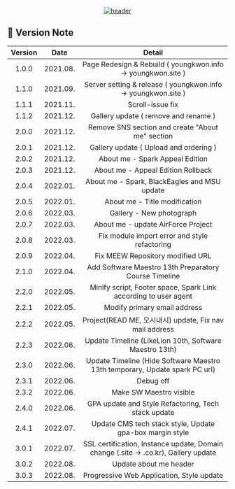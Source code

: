 <div align=center>

[![header](https://capsule-render.vercel.app/api?type=soft&fontColor=020202&height=180&section=header&text=ʜᴇʟʟᴏ,%20ᴛʜɪꜱ%20ɪꜱ%20ʏᴏᴜɴɢᴋᴡᴏɴ%20ᴋɪᴍ%20!&fontAlignY=34&fontSize=48&desc=𝒘𝒘𝒘.𝒚𝒐𝒖𝒏𝒈𝒌𝒘𝒐𝒏.𝒔𝒊𝒕𝒆&descAlignY=60&animation=twinkling)](http:youngkwon.site)
  
</div>

## 📂 Version Note

|    Version    |  Date                                        |  Detail                                        |
| :-----------: | :---------------------------------: | :-------------------------------------------------: |
| 1.0.0 | 2021.08. | Page Redesign & Rebuild ( youngkwon.info → youngkwon.site )  |
| 1.1.0 | 2021.09. | Server setting & release ( youngkwon.info → youngkwon.site )  |
| 1.1.1 | 2021.11. | Scroll-issue fix  |
| 1.1.2 | 2021.12. | Gallery update ( remove and rename )  |
| 2.0.0 | 2021.12. | Remove SNS section and create "About me" section |
| 2.0.1 | 2021.12. | Gallery update ( Upload and ordering ) |
| 2.0.2 | 2021.12. | About me - Spark Appeal Edition |
| 2.0.3 | 2021.12. | About me - Appeal Edition Rollback |
| 2.0.4 | 2022.01. | About me - Spark, BlackEagles and MSU update |
| 2.0.5 | 2022.01. | About me - Title modification |
| 2.0.6 | 2022.03. | Gallery - New photograph |
| 2.0.7 | 2022.03. | About me - update AirForce Project |
| 2.0.8 | 2022.03. | Fix module import error and style refactoring |
| 2.0.9 | 2022.04. | Fix MEEW Repository modified URL |
| 2.1.0 | 2022.04. | Add Software Maestro 13th Preparatory Course Timeline |
| 2.2.0 | 2022.05. | Minify script, Footer space, Spark Link according to user agent |
| 2.2.1 | 2022.05. | Modify primary email address |
| 2.2.2 | 2022.05. | Project(READ ME, 오시내시) update, Fix nav mail address | 
| 2.2.3 | 2022.06. | Update Timeline (LikeLion 10th, Software Maestro 13th) | 
| 2.3.0 | 2022.06. | Update Timeline (Hide Software Maestro 13th temporary, Update spark PC url) | 
| 2.3.1 | 2022.06. | Debug off | 
| 2.3.2 | 2022.06. | Make SW Maestro visible | 
| 2.4.0 | 2022.06. | GPA update and Style Refactoring, Tech stack update | 
| 2.4.1 | 2022.07. | Update CMS tech stack style, Update gpa-box margin style | 
| 3.0.1 | 2022.07. | SSL certification, Instance update, Domain change (.site -> .co.kr), Gallery update |
| 3.0.2 | 2022.08. | Update about me header | 
| 3.0.3 | 2022.08. | Progressive Web Application, Style update | 
